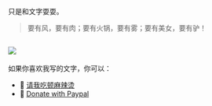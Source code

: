 只是和文字耍耍。

> 要有风，要有肉；要有火锅，要有雾；要有美女，要有驴！

![](images/all-good.png)
---

如果你喜欢我写的文字，你可以：
* 🍲 [请我吃顿麻辣烫](https://mbd.pub/o/bread/ZJmVmZtv)
* 🍲 [Donate with Paypal](https://www.paypal.com/paypalme/LeranBai)
